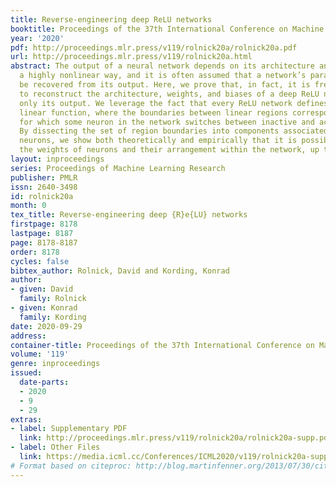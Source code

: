 ```yaml
---
title: Reverse-engineering deep ReLU networks
booktitle: Proceedings of the 37th International Conference on Machine Learning
year: '2020'
pdf: http://proceedings.mlr.press/v119/rolnick20a/rolnick20a.pdf
url: http://proceedings.mlr.press/v119/rolnick20a.html
abstract: The output of a neural network depends on its architecture and weights in
  a highly nonlinear way, and it is often assumed that a network’s parameters cannot
  be recovered from its output. Here, we prove that, in fact, it is frequently possible
  to reconstruct the architecture, weights, and biases of a deep ReLU network by observing
  only its output. We leverage the fact that every ReLU network defines a piecewise
  linear function, where the boundaries between linear regions correspond to inputs
  for which some neuron in the network switches between inactive and active ReLU states.
  By dissecting the set of region boundaries into components associated with particular
  neurons, we show both theoretically and empirically that it is possible to recover
  the weights of neurons and their arrangement within the network, up to isomorphism.
layout: inproceedings
series: Proceedings of Machine Learning Research
publisher: PMLR
issn: 2640-3498
id: rolnick20a
month: 0
tex_title: Reverse-engineering deep {R}e{LU} networks
firstpage: 8178
lastpage: 8187
page: 8178-8187
order: 8178
cycles: false
bibtex_author: Rolnick, David and Kording, Konrad
author:
- given: David
  family: Rolnick
- given: Konrad
  family: Kording
date: 2020-09-29
address: 
container-title: Proceedings of the 37th International Conference on Machine Learning
volume: '119'
genre: inproceedings
issued:
  date-parts:
  - 2020
  - 9
  - 29
extras:
- label: Supplementary PDF
  link: http://proceedings.mlr.press/v119/rolnick20a/rolnick20a-supp.pdf
- label: Other Files
  link: https://media.icml.cc/Conferences/ICML2020/v119/rolnick20a-supp.zip
# Format based on citeproc: http://blog.martinfenner.org/2013/07/30/citeproc-yaml-for-bibliographies/
---
```

